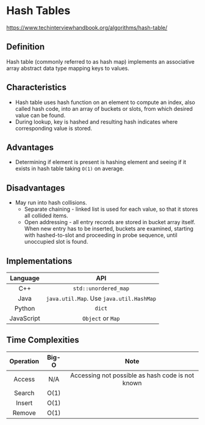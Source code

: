 # Hash Tables

https://www.techinterviewhandbook.org/algorithms/hash-table/

## Definition
Hash table (commonly referred to as hash map) implements an associative array abstract data type mapping keys to values.

## Characteristics
- Hash table uses hash function on an element to compute an index, also called hash code, into an array of buckets or slots, from which desired value can be found. 
- During lookup, key is hashed and resulting hash indicates where corresponding value is stored.

## Advantages
- Determining if element is present is hashing element and seeing if it exists in hash table taking `O(1)` on average.

## Disadvantages
- May run into hash collisions.
    - Separate chaining - linked list is used for each value, so that it stores all collided items.
    - Open addressing - all entry records are stored in bucket array itself. When new entry has to be inserted, buckets are examined, starting with hashed-to-slot and proceeding in probe sequence, until unoccupied slot is found.

## Implementations
| Language | API |
| :--------: | :-------: |
| C++ | `std::unordered_map` |
| Java | `java.util.Map`. Use `java.util.HashMap` |
| Python | `dict` |
| JavaScript | `Object` or `Map` |

## Time Complexities
| Operation | Big-O     | Note      |
| :--------: | :-------: | :-------: |
| Access | N/A | Accessing not possible as hash code is not known |
| Search | O(1) | |
| Insert | O(1) | |
| Remove | O(1) | |